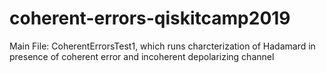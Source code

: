 # coherent-errors-qiskitcamp2019

Main File: CoherentErrorsTest1, which runs charcterization of Hadamard in presence of coherent error and incoherent depolarizing channel

